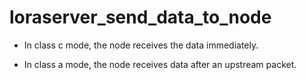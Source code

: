 # loraserver_send_data_to_node

* In class c mode, the node receives the data immediately.

* In class a mode, the node receives data after an upstream packet.
